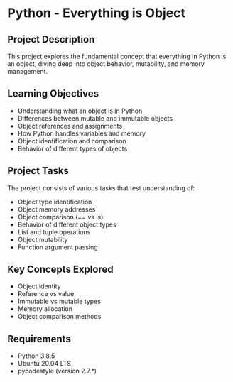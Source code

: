 # Python - Everything is Object

## Project Description
This project explores the fundamental concept that everything in Python is an object, diving deep into object behavior, mutability, and memory management.

## Learning Objectives
- Understanding what an object is in Python
- Differences between mutable and immutable objects
- Object references and assignments
- How Python handles variables and memory
- Object identification and comparison
- Behavior of different types of objects

## Project Tasks
The project consists of various tasks that test understanding of:
- Object type identification
- Object memory addresses
- Object comparison (== vs is)
- Behavior of different object types
- List and tuple operations
- Object mutability
- Function argument passing

## Key Concepts Explored
- Object identity
- Reference vs value
- Immutable vs mutable types
- Memory allocation
- Object comparison methods

## Requirements
- Python 3.8.5
- Ubuntu 20.04 LTS
- pycodestyle (version 2.7.*)


